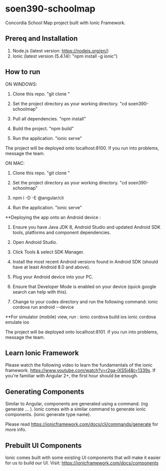 # soen390-schoolmap

Concordia School Map project built with Ionic Framework.

## Prereq and Installation

1. Node.js (latest version: https://nodejs.org/en/)
2. Ionic (latest version (5.4.14): "npm install -g ionic")


## How to run

ON WINDOWS:

1. Clone this repo. "git clone <url>"

2. Set the project directory as your working directory. "cd soen390-schoolmap"

3. Pull all dependencies. "npm install"

4. Build the project. "npm build"

5. Run the application. "ionic serve"

The project will be deployed onto localhost:8100. If you run into problems, message the team.

ON MAC:

1. Clone this repo. "git clone <url>"

2. Set the project directory as your working directory. "cd soen390-schoolmap"

3. npm i -D -E @angular/cli

5. Run the application. "ionic serve"

**Deploying the app onto an Android device :

1. Ensure you have Java JDK 8, Android Studio and updated Android SDK tools, platforms and component dependencies.

2. Open Android Studio.

3. Click Tools & select SDK Manager.

4. Install the most recent Android versions found in Android SDK (should have at least Android 8.0 and above).

5. Plug your Android device into your PC.

6. Ensure that Developer Mode is enabled on your device (quick google search can help with this).

7. Change to your codes directory and run the following command: ionic cordova run android --device

 **For simulator (mobile) view, run :
    ionic cordova build ios
    ionic cordova emulate ios

The project will be deployed onto localhost:8101. If you run into problems, message the team.


## Learn Ionic Framework 

Please watch the following video to learn the fundamentals of the ionic framework. https://www.youtube.com/watch?v=r2ga-iXS5i4&t=1339s. 
If you're familiar with Angular 2+, the first hour should be enough.

## Generating Components

Similar to Angular, components are generated using a command. (ng generate ... ). Ionic comes with a similar command to generate ionic components. (ionic generate type name).

Please read https://ionicframework.com/docs/cli/commands/generate for more info.

## Prebuilt UI Components

Ionic comes built with some existing UI components that will make it easier for us to build our UI. 
Visit: https://ionicframework.com/docs/components


